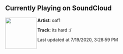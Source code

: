 ## Currently Playing on SoundCloud

[<img align="left" width="100" src="https://i1.sndcdn.com/artworks-000658095775-vhg3hx-t50x50.jpg">](https://soundcloud.com/oaf1/smile)

**Artist**: oaf1 

**Track**: its hard :/

Last updated at 7/19/2020, 3:28:59 PM
